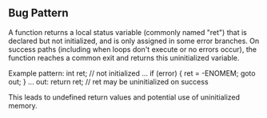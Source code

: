 ## Bug Pattern

A function returns a local status variable (commonly named "ret") that is declared but not initialized, and is only assigned in some error branches. On success paths (including when loops don't execute or no errors occur), the function reaches a common exit and returns this uninitialized variable.

Example pattern:
int ret;  // not initialized
...
if (error)
    { ret = -ENOMEM; goto out; }
...
out:
return ret;  // ret may be uninitialized on success

This leads to undefined return values and potential use of uninitialized memory.
